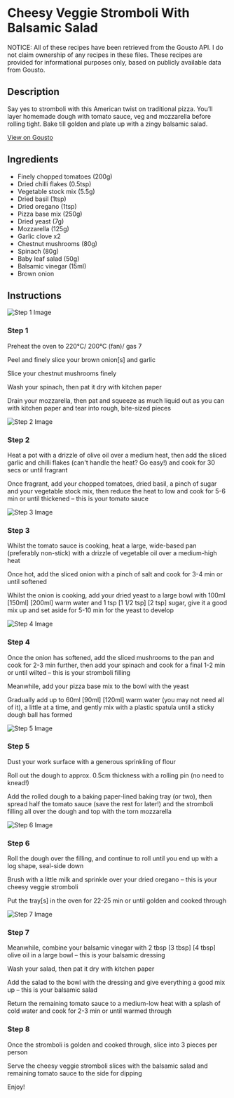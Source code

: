 # Cheesy Veggie Stromboli With Balsamic Salad

NOTICE: All of these recipes have been retrieved from the Gousto API. I do not claim ownership of any recipes in these files. These recipes are provided for informational purposes only, based on publicly available data from Gousto.

## Description

Say yes to stromboli with this American twist on traditional pizza. You’ll layer homemade dough with tomato sauce, veg and mozzarella before rolling tight. Bake till golden and plate up with a zingy balsamic salad.  

[View on Gousto](https://www.gousto.co.uk/recipes/cookbook/cheesy-veggie-stromboli-with-balsamic-salad)

## Ingredients

- Finely chopped tomatoes (200g)
- Dried chilli flakes (0.5tsp)
- Vegetable stock mix (5.5g)
- Dried basil (1tsp)
- Dried oregano (1tsp)
- Pizza base mix (250g)
- Dried yeast (7g)
- Mozzarella (125g)
- Garlic clove x2
- Chestnut mushrooms (80g)
- Spinach (80g)
- Baby leaf salad (50g)
- Balsamic vinegar (15ml)
- Brown onion

## Instructions

![Step 1 Image](https://production-media.gousto.co.uk/cms/recipe-step-image/step-1-1678802263677-x200.jpg)

### Step 1

Preheat the oven to 220°C/ 200°C (fan)/ gas 7

Peel and finely slice your brown onion[s]<span class="text-danger"> </span>and garlic

Slice your chestnut mushrooms finely

Wash your spinach, then pat it dry with kitchen paper

Drain your mozzarella, then pat and squeeze as much liquid out as you can with kitchen paper and tear into rough, bite-sized pieces

![Step 2 Image](https://production-media.gousto.co.uk/cms/recipe-step-image/step-2-1678802267952-x200.jpg)

### Step 2

Heat a pot with a drizzle of olive oil over a medium heat, then add the sliced garlic and chilli flakes (can't handle the heat? Go easy!) and cook for 30 secs or until fragrant

Once fragrant, add your chopped tomatoes, dried basil, a pinch of sugar and your vegetable stock mix, then reduce the heat to low and cook for 5-6 min or until thickened – this is your tomato sauce

![Step 3 Image](https://production-media.gousto.co.uk/cms/recipe-step-image/step-3-1678802271998-x200.jpg)

### Step 3

Whilst the tomato sauce is cooking, heat a large, wide-based pan (preferably non-stick) with a drizzle of vegetable oil over a medium-high heat

Once hot, add the sliced onion with a pinch of salt and cook for 3-4 min or until softened

Whilst the onion is cooking, add your dried yeast to a large bowl with 100ml <span class="text-purple">[150ml]</span> <span class="text-danger">[200ml] </span>warm water and 1 tsp <span class="text-purple">[1 1/2 tsp]</span> <span class="text-danger">[2 tsp] </span>sugar, give it a good mix up and set aside for 5-10 min for the yeast to develop

![Step 4 Image](https://production-media.gousto.co.uk/cms/recipe-step-image/step-4-1678802275788-x200.jpg)

### Step 4

Once the onion has softened, add the sliced mushrooms to the pan and cook for 2-3 min further, then add your spinach and cook for a final 1-2 min or until wilted – this is your stromboli filling

Meanwhile, add your pizza base mix to the bowl with the yeast

Gradually add up to 60ml <span class="text-purple">[90ml]</span> <span class="text-danger">[120ml]</span> warm water (you may not need all of it), a little at a time, and gently mix with a plastic spatula until a sticky dough ball has formed

![Step 5 Image](https://production-media.gousto.co.uk/cms/recipe-step-image/step-5-1678802281420-x200.jpg)

### Step 5

Dust your work surface with a generous sprinkling of flour

Roll out the dough to approx. 0.5cm thickness with a rolling pin (no need to knead!)

Add the rolled dough to a baking paper-lined baking tray (or two), then spread half the tomato sauce (save the rest for later!) and the stromboli filling all over the dough and top with the torn mozzarella

![Step 6 Image](https://production-media.gousto.co.uk/cms/recipe-step-image/step-6-1678802285575-x200.jpg)

### Step 6

Roll the dough over the filling, and continue to roll until you end up with a log shape, seal-side down

Brush with a little milk and sprinkle over your dried oregano – this is your cheesy veggie stromboli

Put the tray[s] in the oven for 22-25 min or until golden and cooked through

![Step 7 Image](https://production-media.gousto.co.uk/cms/recipe-step-image/step-7-1678878438446-x200.jpg)

### Step 7

Meanwhile, combine your balsamic vinegar with 2 tbsp<span class="text-purple"> [3 tbsp]</span> <span class="text-danger">[4 tbsp]</span> olive oil in a large bowl – this is your balsamic dressing

Wash your salad, then pat it dry with kitchen paper

Add the salad to the bowl with the dressing and give everything a good mix up – this is your balsamic salad

Return the remaining tomato sauce to a medium-low heat with a splash of cold water and cook for 2-3 min or until warmed through

### Step 8

Once the stromboli is golden and cooked through, slice into 3<span class="text-danger"> </span>pieces per person

Serve the cheesy veggie stromboli slices with the balsamic salad and remaining tomato sauce to the side for dipping

Enjoy!


